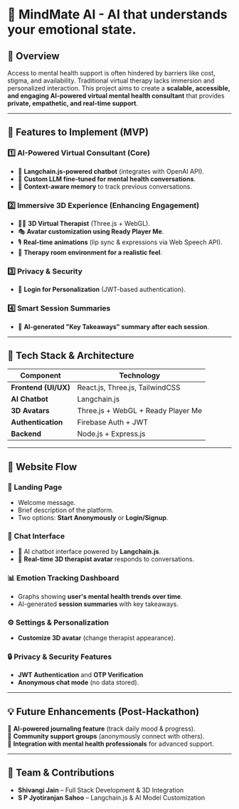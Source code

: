 # 🧠 MindMate AI - AI that understands your emotional state.

## 🚀 Overview  
Access to mental health support is often hindered by barriers like cost, stigma, and availability. Traditional virtual therapy lacks immersion and personalized interaction. This project aims to create a **scalable, accessible, and engaging AI-powered virtual mental health consultant** that provides **private, empathetic, and real-time support**.  

---

## 🔹 Features to Implement (MVP)

### **1️⃣ AI-Powered Virtual Consultant (Core)**
- 🧩 **Langchain.js-powered chatbot** (integrates with OpenAI API).  
- 🏥 **Custom LLM fine-tuned for mental health conversations**.  
- 🧠 **Context-aware memory** to track previous conversations.  

### **2️⃣ Immersive 3D Experience (Enhancing Engagement)**
- 🏃‍♂️ **3D Virtual Therapist** (Three.js + WebGL).  
- 🎭 **Avatar customization using Ready Player Me**.  
- 🎙 **Real-time animations** (lip sync & expressions via Web Speech API).  
- 🏡 **Therapy room environment for a realistic feel**.  

### **3️⃣ Privacy & Security**
- 🔑 **Login for Personalization** (JWT-based authentication).  

### **4️⃣ Smart Session Summaries**
- 📜 **AI-generated "Key Takeaways" summary after each session**.  

---

## 🔹 Tech Stack & Architecture  

| **Component**        | **Technology** |
|----------------------|---------------|
| **Frontend (UI/UX)** | React.js, Three.js, TailwindCSS |
| **AI Chatbot**       | Langchain.js |
| **3D Avatars**       | Three.js + WebGL + Ready Player Me |
| **Authentication**   | Firebase Auth + JWT |
| **Backend**          | Node.js + Express.js |

---

## 🔹 Website Flow  

### **👋 Landing Page**
- Welcome message.  
- Brief description of the platform.  
- Two options: **Start Anonymously** or **Login/Signup**.  

### **💬 Chat Interface**
- 🌟 AI chatbot interface powered by **Langchain.js**.  
- 🌟 **Real-time 3D therapist avatar** responds to conversations.  

### **📊 Emotion Tracking Dashboard**
- Graphs showing **user's mental health trends over time**.  
- AI-generated **session summaries** with key takeaways.  

### **⚙️ Settings & Personalization**
- **Customize 3D avatar** (change therapist appearance).  

### **🔒 Privacy & Security Features**
- **JWT Authentication** and **OTP Verification**
- **Anonymous chat mode** (no data stored).  

---

## 💡 Future Enhancements (Post-Hackathon)  
🔹 **AI-powered journaling feature** (track daily mood & progress).  
🔹 **Community support groups** (anonymously connect with others).  
🔹 **Integration with mental health professionals** for advanced support.  

---

## 🤝 Team & Contributions  
- **Shivangi Jain** – Full Stack Development & 3D Integration  
- **S P Jyotiranjan Sahoo** – Langchain.js & AI Model Customization

